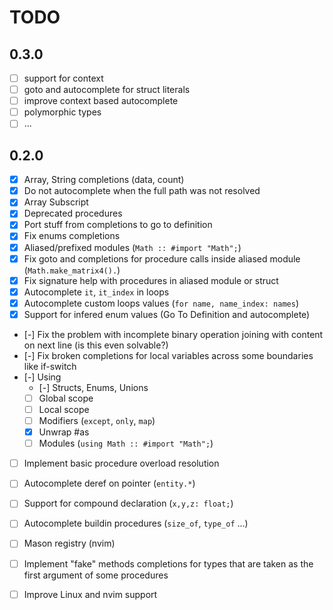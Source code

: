 # TODO

## 0.3.0
- [ ] support for context
- [ ] goto and autocomplete for struct literals
- [ ] improve context based autocomplete
- [ ] polymorphic types
- [ ] ...

## 0.2.0
- [x] Array, String completions (data, count)
- [x] Do not autocomplete when the full path was not resolved
- [x] Array Subscript
- [x] Deprecated procedures
- [x] Port stuff from completions to go to definition
- [x] Fix enums completions
- [x] Aliased/prefixed modules (`Math :: #import "Math";`)
- [x] Fix goto and completions for procedure calls inside aliased module (`Math.make_matrix4().`)
- [x] Fix signature help with procedures in aliased module or struct
- [x] Autocomplete `it`, `it_index` in loops
- [x] Autocomplete custom loops values (`for name, name_index: names`)
- [x] Support for infered enum values (Go To Definition and autocomplete)
- [-] Fix the problem with incomplete binary operation joining with content on next line (is this even solvable?)
- [-] Fix broken completions for local variables across some boundaries like if-switch
- [-] Using
    - [-] Structs, Enums, Unions
    - [ ] Global scope
    - [ ] Local scope
    - [ ] Modifiers (`except`, `only`, `map`)
    - [x] Unwrap #as
    - [ ] Modules (`using Math :: #import "Math";`)
- [ ] Implement basic procedure overload resolution
- [ ] Autocomplete deref on pointer (`entity.*`)
- [ ] Support for compound declaration (`x,y,z: float;`)
- [ ] Autocomplete buildin procedures (`size_of`, `type_of` ...)
- [ ] Mason registry (nvim)
- [ ] Implement "fake" methods completions for types that are taken as the first argument of some procedures
- [ ] Improve Linux and nvim support

